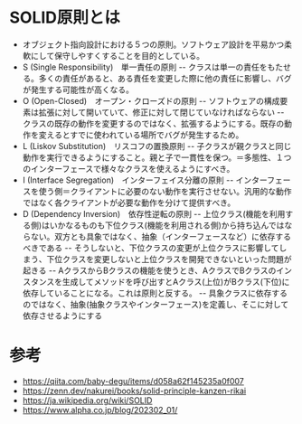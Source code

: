 # SOLID原則とは

- オブジェクト指向設計における５つの原則。ソフトウェア設計を平易かつ柔軟にして保守しやすくすることを目的としている。
- S (Single Responsibility)　単一責任の原則
  -- クラスは単一の責任をもたせる。多くの責任があると、ある責任を変更した際に他の責任に影響し、バグが発生する可能性が高くなる。
- O (Open-Closed)　オープン・クローズドの原則
  -- ソフトウェアの構成要素は拡張に対して開いていて、修正に対して閉じていなければならない
  -- クラスの既存の動作を変更するのではなく、拡張するようにする。既存の動作を変えるとすでに使われている場所でバグが発生するため。
- L (Liskov Substitution)　リスコフの置換原則
  -- 子クラスが親クラスと同じ動作を実行できるようにすること。親と子で一貫性を保つ。＝多態性、１つのインターフェースで様々なクラスを使えるようにすべき。
- I (Interface Segregation)　インターフェイス分離の原則
  -- インターフェースを使う側＝クライアントに必要のない動作を実行させない。汎用的な動作ではなく各クライアントが必要な動作を分けて提供すべき。
- D (Dependency Inversion)　依存性逆転の原則
  -- 上位クラス(機能を利用する側)はいかなるものも下位クラス(機能を利用される側)から持ち込んではならない。双方とも具象ではなく、抽象（インターフェースなど）に依存するべきである
  -- そうしないと、下位クラスの変更が上位クラスに影響してしまう、下位クラスを変更しないと上位クラスを開発できないといった問題が起きる
  -- AクラスからBクラスの機能を使うとき、AクラスでBクラスのインスタンスを生成してメソッドを呼び出すとAクラス(上位)がBクラス(下位)に依存していることになる。これは原則と反する。
  -- 具象クラスに依存するのではなく、抽象(抽象クラスやインターフェース)を定義し、そこに対して依存させるようにする

# 参考

- https://qiita.com/baby-degu/items/d058a62f145235a0f007
- https://zenn.dev/nakurei/books/solid-principle-kanzen-rikai
- https://ja.wikipedia.org/wiki/SOLID
- https://www.alpha.co.jp/blog/202302_01/
